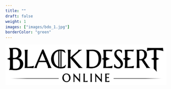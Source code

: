 ```yaml
---
title: ""
draft: false
weight: 1
images: ["images/bdo_1.jpg"]
borderColor: "green"
---
```


![BDO](images/bdo_0.png "Black Desert Online")